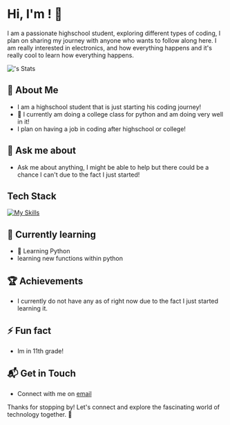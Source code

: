 # Hi, I'm <Gage>! 👋

I am a passionate highschool student, exploring different types of coding, I plan on sharing my journey with anyone who wants to follow along here. I am really interested in electronics, and how everything happens and it's really cool to learn how everything happens.

![<gagecomer>'s Stats](https://github-readme-stats.vercel.app/api?username=<gagecomer>&theme=vue-dark&show_icons=true&hide_border=true&count_private=true)

## 🚀 About Me

- I am a highschool student that is just starting his coding journey!
- 📝 I currently am doing a college class for python and am doing very well in it!
- I plan on having a job in coding after highschool or college!

## 💬 Ask me about
- Ask me about anything, I might be able to help but there could be a chance I can't due to the fact I just started!


## Tech Stack
[![My Skills](https://skillicons.dev/icons?i=py)](https://skillicons.dev)

## 🌱 Currently learning

- 🚀 Learning Python
- learning new functions within python 

 ## 🏆 Achievements

- I currently do not have any as of right now due to the fact I just started learning it.
  
## ⚡ Fun fact
- Im in 11th grade!

## 📬 Get in Touch

- Connect with me on [email](mailto:comergage1@gmail.com)


Thanks for stopping by! Let's connect and explore the fascinating world of technology together. 🚀

